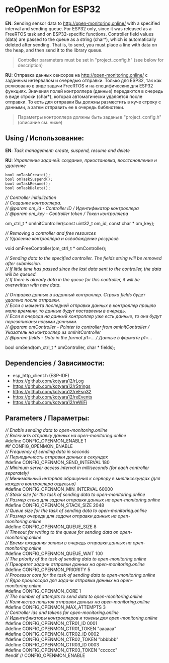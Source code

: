 # reOpenMon for ESP32

**EN**: Sending sensor data to http://open-monitoring.online/ with a specified interval and sending queue. For ESP32 only, since it was released as a FreeRTOS task and on ESP32-specific functions. Controller field values (data) are passed to the queue as a string (char*), which is automatically deleted after sending. That is, to send, you must place a line with data on the heap, and then send it to the library queue.

> Controller parameters must be set in "project_config.h" (see below for description)

**RU**: Отправка данных сенсоров на http://open-monitoring.online/ с заданным интервалом и очередью отправки. Только для ESP32, так как релизовано в виде задачи FreeRTOS и на специфических для ESP32 функциях. Значения полей контроллера (данные) передаются в очередь в виде строки (char*), которая автоматически удаляется после отправки. То есть для отправки Вы должны разместить в куче строку с данными, а затем отправить ее в очередь библиотеки.

> Параметры контроллера должны быть заданы в "project_config.h" (описание см. ниже)

## Using / Использование:

**EN**: _Task management: create, suspend, resume and delete_

**RU**: _Управление задачей: создание, приостановка, восстановление и удаление_

```
bool omTaskCreate();
bool omTaskSuspend();
bool omTaskResume();
bool omTaskDelete();
```

<i>// Controller initialization</i><br/>
<i>// Создание контроллера.</i><br/>
<i>// @param om_id - Controller ID / Идентификатор контроллера</i><br/>
<i>// @param om_key - Controller token / Токен контроллера</i><br/>

om_ctrl_t * omInitController(const uint32_t om_id, const char * om_key);

<i>// Removing a controller and free resources</i><br/>
<i>// Удаление контроллера и освобождение ресурсов</i><br/>

void omFreeController(om_ctrl_t * omController);

<i>// Sending data to the specified controller. The fields string will be removed after submission.</i><br/>
<i>// If little time has passed since the last data sent to the controller, the data will be queued.</i><br/>
<i>// If there is already data in the queue for this controller, it will be overwritten with new data.</i><br/>

<i>// Отправка данных в заданный контроллер. Строка fields будет удалена после отправки. </i><br/>
<i>// Если с момента последней отправки данных в контроллер прошло мало времени, то данные будут поставлены в очередь.</i><br/>
<i>// Если в очереди на данный контроллер уже есть данные, то они будут перезаписаны новыми данными.</i><br/>
<i>// @param omController - Pointer to controller from omInitController / Указатель на контроллер из omInitController </i><br/>
<i>// @param fields - Data in the format p1=... / Данные в формате p1=...</i><br/>

bool omSend(om_ctrl_t * omController, char * fields);

## Dependencies / Зависимости:
- esp_http_client.h (ESP-IDF)
- https://github.com/kotyara12/rLog
- https://github.com/kotyara12/rStrings
- https://github.com/kotyara12/reEsp32
- https://github.com/kotyara12/reEvents
- https://github.com/kotyara12/reWiFi

## Parameters / Параметры:

<i>// Enable sending data to open-monitoring.online</i><br/>
<i>// Включить отправку данных на open-monitoring.online</i><br/>
#define CONFIG_OPENMON_ENABLE 1<br/>
#if CONFIG_OPENMON_ENABLE<br/>
<i>// Frequency of sending data in seconds</i><br/>
<i>// Периодичность отправки данных в секундах</i><br/>
#define CONFIG_OPENMON_SEND_INTERVAL 180<br/>
<i>// Minimum server access interval in milliseconds (for each controller separately)</i><br/>
<i>// Минимальный интервал обращения к серверу в миллисекундах (для каждого контроллера отдельно)</i><br/>
#define CONFIG_OPENMON_MIN_INTERVAL 60000<br/>
<i>// Stack size for the task of sending data to open-monitoring.online</i><br/>
<i>// Размер стека для задачи отправки данных на open-monitoring.online</i><br/>
#define CONFIG_OPENMON_STACK_SIZE 2048<br/>
<i>// Queue size for the task of sending data to open-monitoring.online</i><br/>
<i>// Размер очереди для задачи отправки данных на open-monitoring.online</i><br/>
#define CONFIG_OPENMON_QUEUE_SIZE 8<br/>
<i>// Timeout for writing to the queue for sending data on open-monitoring.online</i><br/>
<i>// Время ожидания записи в очередь отправки данных на open-monitoring.online</i><br/>
#define CONFIG_OPENMON_QUEUE_WAIT 100<br/>
<i>// The priority of the task of sending data to open-monitoring.online</i><br/>
<i>// Приоритет задачи отправки данных на open-monitoring.online</i><br/>
#define CONFIG_OPENMON_PRIORITY 5<br/>
<i>// Processor core for the task of sending data to open-monitoring.online</i><br/>
<i>// Ядро процессора для задачи отправки данных на open-monitoring.online</i><br/>
#define CONFIG_OPENMON_CORE 1<br/>
<i>// The number of attempts to send data to open-monitoring.online</i><br/>
<i>// Количество попыток отправки данных на open-monitoring.online</i><br/>
#define CONFIG_OPENMON_MAX_ATTEMPTS 3<br/>
<i>// Controller ids and tokens for open-monitoring.online</i><br/>
<i>// Идентификаторы контроллеров и токены для open-monitoring.online</i><br/>
#define CONFIG_OPENMON_CTR01_ID 0001<br/>
#define CONFIG_OPENMON_CTR01_TOKEN "aaaaaa"<br/>
#define CONFIG_OPENMON_CTR02_ID 0002<br/>
#define CONFIG_OPENMON_CTR02_TOKEN "bbbbbb"<br/>
#define CONFIG_OPENMON_CTR03_ID 0003<br/>
#define CONFIG_OPENMON_CTR03_TOKEN "cccccc"<br/>
#endif // CONFIG_OPENMON_ENABLE<br/>
